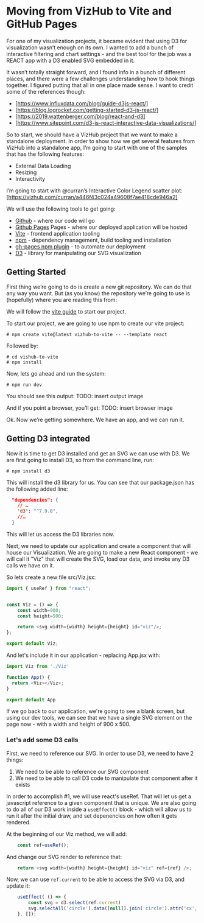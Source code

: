
# Moving from VizHub to Vite and GitHub Pages 

For one of my visualization projects, it became evident that using D3 for visualization wasn’t enough on its own.  I wanted to add a bunch of interactive filtering and chart settings - and the best tool for the job was a REACT app with a D3 enabled SVG embedded in it.

It wasn’t totally straight forward, and I found info in a bunch of different places, and there were a few challenges understanding how to hook things together.  I figured putting that all in one place made sense.  I want to credit some of the references though:

* [https://www.influxdata.com/blog/guide-d3js-react/]
* [https://blog.logrocket.com/getting-started-d3-js-react/]
* [https://2019.wattenberger.com/blog/react-and-d3]
* [https://www.sitepoint.com/d3-js-react-interactive-data-visualizations/]

So to start, we should have a VizHub project that we want to make a standalone deployment.  In order to show how we get several features from VizHub into a standalone app, I’m going to start with one of the samples that has the following features:

* External Data Loading
* Resizing
* Interactivity

I’m going to start with @curran’s Interactive Color Legend scatter plot:
[https://vizhub.com/curran/a446f43c024a49608f7ae418cde946a2]

We will use the following tools to get going:

* [Github](https://github.com) - where our code will go
* [Github Pages](https://pages.github.com) Pages - where our deployed application will be hosted
* [Vite](https://vite.dev) - frontend application tooling
* [npm](https://www.npmjs.com/) - dependency management, build tooling and installation
* [gh-pages npm plugin](https://www.npmjs.com/package/gh-pages) - to automate our deployment
* [D3](https://d3js.org/) - library for manipulating our SVG visualization

## Getting Started

First thing we’re going to do is create a new git repository.  We can do that any way you want.  But (as you know) the repository we’re going to use is (hopefully) where you are reading this from:

We will follow the [vite guide](https://vite.dev/guide/) to start our project.

To start our project, we are going to use npm to create our vite project:

```console
# npm create vite@latest vizhub-to-vite -- --template react
```

Followed by:

```console
# cd vishub-to-vite
# npm install
```

Now, lets go ahead and run the system:

```console
# npm run dev
```

You should see this output:
TODO: insert output image

And if you point a browser, you’ll get:
TODO: insert browser image

Ok.  Now we’re getting somewhere.  We have an app, and we can run it.

## Getting D3 integrated

Now it is time to get D3 installed and get an SVG we can use with D3.  We are first going to install D3, so from the command line, run:

```console
# npm install d3
```

This will install the d3 library for us.  You can see that our package.json has the following added line:

```json
  "dependencies": {
    // …
    "d3": "^7.9.0",
    //…
  }
```

This will let us access the D3 libraries now.

Next, we need to update our application and create a component that will house our Visualization.  We are going to make a new React component - we will call it "Viz" that will create the SVG, load our data, and invoke any D3 calls we have on it.

So lets create a new file src/Viz.jsx:

```javascript
import { useRef } from "react";


const Viz = () => {
    const width=900;
    const height=500;

    return <svg width={width} height={height} id="viz"/>;
};

export default Viz;
```

And let's include it in our application - replacing App.jsx with:

```javascript
import Viz from './Viz'

function App() {
  return <Viz></Viz>;
}

export default App
```

If we go back to our application, we're going to see a blank screen, but using our dev tools, we can see that we have a single SVG element on the page now - with a width and height of 900 x 500.

### Let's add some D3 calls

First, we need to reference our SVG.  In order to use D3, we need to have 2 things:

1) We need to be able to reference our SVG component
2) We need to be able to call D3 code to manipulate that component after it exists

In order to accomplish #1, we will use react's useRef.  That will let us get a javascript reference to a given component that is unique.  We are also going to do all of our D3 work inside a ```useEffect()``` block - which will allow us to run it after the initial draw, and set depenencies on how often it gets rendered.

At the beginning of our Viz method, we will add:

```javascript
    const ref=useRef();
```

And change our SVG render to reference that:

```javascript
    return <svg width={width} height={height} id="viz" ref={ref} />;
```

Now, we can use `ref.current` to be able to access the SVG via D3, and update it:

```javascript
    useEffect( () => {
        const svg = d3.select(ref.current)
        svg.selectAll('circle').data([null]).join('circle').attr('cx', 450).attr('cy', 250).attr('r', 50).attr('fill','red')
    }, []);
```
